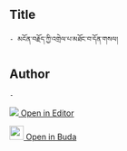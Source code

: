 ## Title
	- མངོན་བརྗོད་ཀྱི་འགྲེལ་པ་མཐོང་བ་དོན་གསལ།

## Author
	- 



[<img src="https://img.icons8.com/color/25/000000/edit-property.png"> Open in Editor](http://editor.openpecha.org/P000442)

[<img width="25" src="https://library.bdrc.io/icons/BUDA-small.svg"> Open in Buda](https://library.bdrc.io/show/bdr:IE0OPP000442)
